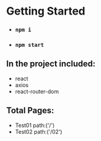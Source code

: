 # Getting Started
* ### `npm i`
* ### `npm start`

## In the project included:
* react
* axios
* react-router-dom

## Total Pages:
* Test01 path:('/')
* Test02 path:('/02')




